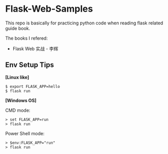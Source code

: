 # Flask-Web-Samples
This repo is basically for practicing python code when reading flask related guide book.

The books I refered:

* Flask Web 实战 - 李辉

## Env Setup Tips

**[Linux like]**

```
$ export FLASK_APP=hello
$ flask run
```

**[Windows OS]**

CMD mode:

```
> set FLASK_APP=run
> flask run
```

Power Shell mode:

```
> $env:FLASK_APP="run"
> flask run
```
